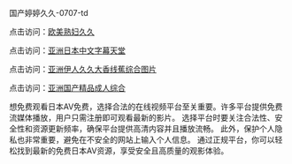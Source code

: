 
国产婷婷久久-0707-td


点击访问：<a href="https://gfd-5xg.pages.dev/">欧美熟妇久久</a>

点击访问：<a href="https://cfad.pages.dev/">亚洲日本中文字幕天堂</a>

点击访问：<a href="https://bsdf-5f5.pages.dev/">亚洲伊人久久大香线蕉综合图片</a>

点击访问：<a href="https://tfda.pages.dev/">亚洲国产精品成人综合</a>


想免费观看日本AV免费，选择合法的在线视频平台至关重要。许多平台提供免费流媒体播放，用户只需注册即可观看最新的影片。
选择平台时要关注合法性、安全性和资源更新频率，确保平台提供高清内容并且播放流畅。
此外，保护个人隐私也非常重要，避免在不安全的网站上输入个人信息。
通过正规平台，你可以轻松找到最新的免费日本AV资源，享受安全且高质量的观影体验。

<span style="display:none;">[Canonical link](https://github.com/td20250707/td06 ）</span>
